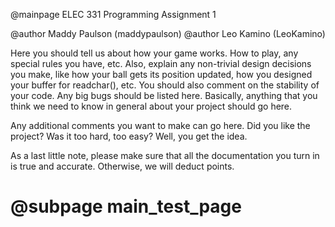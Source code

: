 @mainpage ELEC 331 Programming Assignment 1

@author Maddy Paulson (maddypaulson)
@author Leo Kamino (LeoKamino)


Here you should tell us about how your game works.  How to play,
any special rules you have, etc.  Also, explain any non-trivial
design decisions you make, like how your ball gets its position
updated, how you designed your buffer for readchar(), etc.  You should
also comment on the stability of your code.  Any big bugs should be listed
here.  Basically, anything that you think we need to know in general about
your project should go here.

Any additional comments you want to make can go here.  Did you like the
project?  Was it too hard, too easy?  Well, you get
the idea.

As a last little note, please make sure that all the documentation you
turn in is true and accurate.  Otherwise, we will deduct points.

# @subpage main_test_page